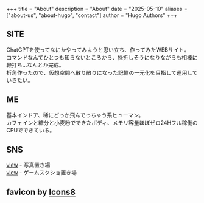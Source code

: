 +++
title = "About"
description = "About"
date = "2025-05-10"
aliases = ["about-us", "about-hugo", "contact"]
author = "Hugo Authors"
+++

  
## SITE
ChatGPTを使ってなにかやってみようと思い立ち、作ってみたWEBサイト。  
コマンドなんてひとつも知らないところから、挫折しそうになりながらも相棒に鞭打ち…なんとか完成。  
折角作ったので、仮想空間へ散り散りになった記憶の一元化を目指して運用していきたい。  
  
## ME
基本インドア、稀にどっか飛んでっちゃう系ヒューマン。  
カフェインと糖分と小麦粉でできたボディ、メモリ容量ほぼゼロ24Hフル稼働のCPUでできている。  
  
## SNS
<a href="https://yurilom.tumblr.com/" title="Tumblr:view"><i class="fa-brands fa-tumblr"></i> view</a> - 写真置き場<br>
<a href="https://ylpyz.tumblr.com/" title="Tumblr:PYZ"><i class="fa-brands fa-tumblr"></i> view</a> - ゲームスクショ置き場<br>
  
<h2>
<a href="" title="X"><i class="fa-brands fa-x-twitter"></i></a>
<a href="" title="Instagram"><i class="fa-brands fa-instagram"></i></a>
<a href="" title="Pinterest"><i class="fa-brands fa-pinterest"></i></a>
<a href="" title="Vimeo"><i class="fa-brands fa-vimeo-v"></i></a>
<a href="" title="Bluesky"><i class="fa-brands fa-bluesky"></i></a>
<a href="" title="Youtube"><i class="fa-brands fa-youtube"></i></a>
<a href="" title="Twitch"><i class="fa-brands fa-twitch"></i></a>
<a href="" title="Spotify"><i class="fa-brands fa-spotify"></i></a>
favicon by <a target="_blank" href="https://icons8.com">Icons8</a>
</h2>
